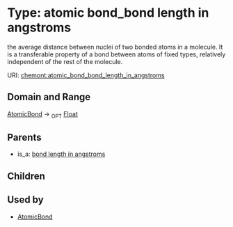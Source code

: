 
# Type: atomic bond_bond length in angstroms


the average distance between nuclei of two bonded atoms in a molecule. It is a transferable property of a bond between atoms of fixed types, relatively independent of the rest of the molecule.

URI: [chemont:atomic_bond_bond_length_in_angstroms](https://w3id.org/chemont/atomic_bond_bond_length_in_angstroms)


## Domain and Range

[AtomicBond](AtomicBond.md) ->  <sub>OPT</sub> [Float](types/Float.md)

## Parents

 *  is_a: [bond length in angstroms](bond_length_in_angstroms.md)

## Children


## Used by

 * [AtomicBond](AtomicBond.md)
